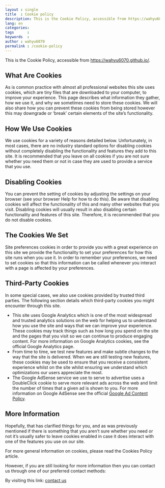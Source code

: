 ```yaml
---
layout : single
title  : Cookie policy
description: This is the Cookie Policy, accessible from https://wahyu6070.github.io/
lang: en
categories:
tags      :
keywords  :
author : wahyu6070
permalink : /cookie-policy
---
```



This is the Cookie Policy, accessible from https://wahyu6070.github.io/.

## What Are Cookies
As is common practice with almost all professional websites this site uses cookies, which are tiny files that are downloaded to your computer, to improve your experience. This page describes what information they gather, how we use it, and why we sometimes need to store these cookies. We will also share how you can prevent these cookies from being stored however this may downgrade or ‘break’ certain elements of the site’s functionality.

## How We Use Cookies
We use cookies for a variety of reasons detailed below. Unfortunately, in most cases, there are no industry standard options for disabling cookies without completely disabling the functionality and features they add to this site. It is recommended that you leave on all cookies if you are not sure whether you need them or not in case they are used to provide a service that you use.

## Disabling Cookies
You can prevent the setting of cookies by adjusting the settings on your browser (see your browser Help for how to do this). Be aware that disabling cookies will affect the functionality of this and many other websites that you visit. Disabling cookies will usually result in also disabling certain functionality and features of this site. Therefore, it is recommended that you do not disable cookies.

## The Cookies We Set
Site preferences cookies in order to provide you with a great experience on this site we provide the functionality to set your preferences for how this site runs when you use it. In order to remember your preferences, we need to set cookies so that this information can be called whenever you interact with a page is affected by your preferences.

## Third-Party Cookies
In some special cases, we also use cookies provided by trusted third parties. The following section details which third-party cookies you might encounter through this site.
- This site uses Google Analytics which is one of the most widespread and trusted analytics solutions on the web for helping us to understand how you use the site and ways that we can improve your experience. These cookies may track things such as how long you spend on the site and the pages that you visit so we can continue to produce engaging content. For more information on Google Analytics cookies, see the official Google Analytics page.
- From time to time, we test new features and make subtle changes to the way that the site is delivered. When we are still testing new features, these cookies may be used to ensure that you receive a consistent experience whilst on the site whilst ensuring we understand which optimizations our users appreciate the most.
- The Google AdSense service we use to serve to advertise uses a DoubleClick cookie to serve more relevant ads across the web and limit the number of times that a given ad is shown to you. For more information on Google AdSense see the official [Google Ad Content Policy](https://policies.google.com/technologies/ads).

## More Information
Hopefully, that has clarified things for you, and as was previously mentioned if there is something that you aren’t sure whether you need or not it’s usually safer to leave cookies enabled in case it does interact with one of the features you use on our site.

For more general information on cookies, please read the Cookies Policy article.

However, if you are still looking for more information then you can contact us through one of our preferred contact methods:

By visiting this link: [contact us](/contact)
